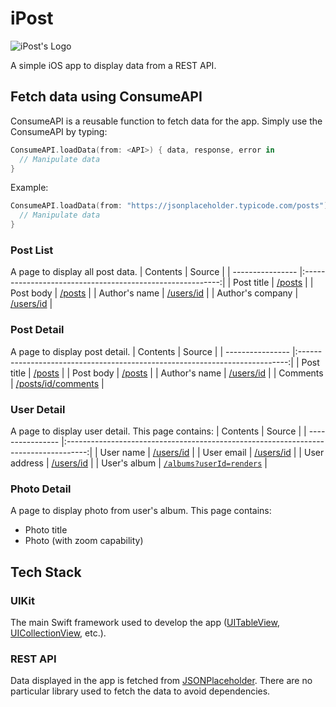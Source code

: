 # iPost

![iPost's Logo](https://user-images.githubusercontent.com/64721275/138050824-9007ed9e-d8eb-4449-8837-a4bb1fcdbecb.png)

A simple iOS app to display data from a REST API.

## Fetch data using ConsumeAPI
ConsumeAPI is a reusable function to fetch data for the app. Simply use the ConsumeAPI by typing:
```swift
ConsumeAPI.loadData(from: <API>) { data, response, error in
  // Manipulate data
}
```

Example:
```swift
ConsumeAPI.loadData(from: "https://jsonplaceholder.typicode.com/posts") { data, response, error in
  // Manipulate data
}
```

### Post List
A page to display all post data.
| Contents         | Source                                                    |
| ---------------- |:---------------------------------------------------------:|
| Post title       | [/posts](https://jsonplaceholder.typicode.com/posts)      |
| Post body        | [/posts](https://jsonplaceholder.typicode.com/posts)      |
| Author's name    | [/users/id](https://jsonplaceholder.typicode.com/users/1) |
| Author's company | [/users/id](https://jsonplaceholder.typicode.com/users/1) |

### Post Detail
A page to display post detail.
| Contents         | Source                                                                      |
| ---------------- |:---------------------------------------------------------------------------:|
| Post title       | [/posts](https://jsonplaceholder.typicode.com/posts)                        |
| Post body        | [/posts](https://jsonplaceholder.typicode.com/posts)                        |
| Author's name    | [/users/id](https://jsonplaceholder.typicode.com/users/1)                   |
| Comments         | [/posts/id/comments](https://jsonplaceholder.typicode.com/posts/1/comments) |

### User Detail
A page to display user detail. This page contains:
| Contents         | Source                                                                              |
| ---------------- |:-----------------------------------------------------------------------------------:|
| User name        | [/users/id](https://jsonplaceholder.typicode.com/users/1)                           |
| User email       | [/users/id](https://jsonplaceholder.typicode.com/users/1)                           |
| User address     | [/users/id](https://jsonplaceholder.typicode.com/users/1)                           |
| User's album     | [`/albums?userId=renders`](https://jsonplaceholder.typicode.com/albums?userId=1)      |

### Photo Detail
A page to display photo from user's album. This page contains:
- Photo title
- Photo (with zoom capability)

## Tech Stack
### UIKit
The main Swift framework used to develop the app ([UITableView](https://developer.apple.com/documentation/uikit/uitableview), [UICollectionView](https://developer.apple.com/documentation/uikit/uicollectionview), etc.).

### REST API
Data displayed in the app is fetched from [JSONPlaceholder](https://jsonplaceholder.typicode.com/). There are no particular library used to fetch the data to avoid dependencies.
